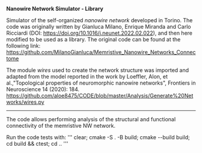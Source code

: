 **Nanowire Network Simulator - Library**

Simulator of the self-organized *nanowire network* developed in Torino.
The code was originally written by Gianluca Milano, Enrique Miranda and Carlo Ricciardi (DOI: https://doi.org/10.1016/j.neunet.2022.02.022), and then here modified to be used as a library.
The original code can be found at the following link: https://github.com/MilanoGianluca/Memristive_Nanowire_Networks_Connectome

The module *wires* used to create the network structure was imported and adapted from the model reported in the work by Loeffler, Alon, et al.,"Topological properties of neuromorphic nanowire networks", Frontiers in Neuroscience 14 (2020): 184. https://github.com/aloe8475/CODE/blob/master/Analysis/Generate%20Networks/wires.py

--------------------------------------------------------------------------------

The code allows performing analysis of the structural and functional connectivity of the memristive NW network.

Run the code tests with:
'''
clear; cmake -S . -B build; cmake --build build; cd build && ctest; cd ..
'''